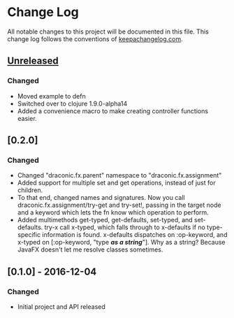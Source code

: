 # Change Log
All notable changes to this project will be documented in this file. This change log follows the conventions of [keepachangelog.com](http://keepachangelog.com/).

## [Unreleased]
### Changed
- Moved example to defn
- Switched over to clojure 1.9.0-alpha14
- Added a convenience macro to make creating controller functions easier.

## [0.2.0]
### Changed
- Changed "draconic.fx.parent" namespace to "draconic.fx.assignment"
- Added support for multiple set and get operations, instead of just for children.
- To that end, changed names and signatures. Now you call draconic.fx.assignment/try-get and try-set!, passing in the target node and a keyword which lets the fn know which operation to perform.
- Added multimethods get-typed, get-defaults, set-typed, and set-defaults. try-x call x-typed, which falls through to x-defaults if no type-specific information is found. x-defaults dispatches on :op-keyword, and x-typed on [:op-keyword, "type ***as a string***"]. Why as a string? Because JavaFX doesn't let me resolve classes sometimes.

## [0.1.0] - 2016-12-04
### Changed
- Initial project and API released

[Unreleased]: https://github.com/Zaphodious/draconic/compare/0.2.0...HEAD
[0.0.2]: https://github.com/Zaphodious/draconic/compare/0.1.0...0.2.0
[0.0.1]: https://github.com/Zaphodious/draconic/compare/0.1.0...0.1.0
